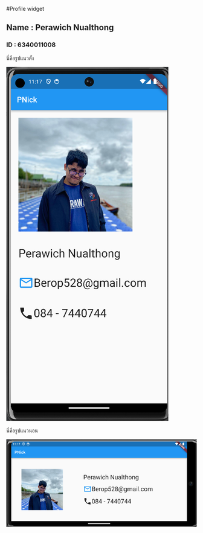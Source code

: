 #Profile widget
## Name : Perawich Nualthong
### ID : 6340011008

<p>นี่คือรูปแนวตั้ง</p>
<img src="assets/Portriat.png"  >

<p>นี่คือรูปแนวนอน</p>
<img src="assets/Landscape.png"  >

